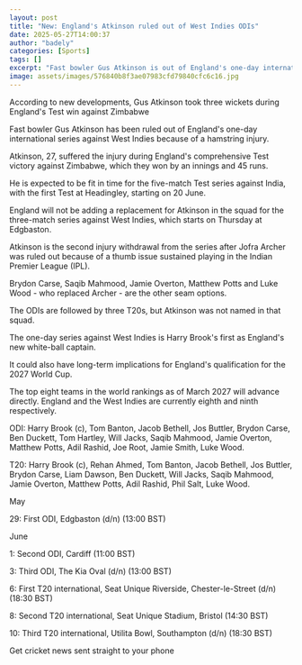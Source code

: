 ```yaml
---
layout: post
title: "New: England's Atkinson ruled out of West Indies ODIs"
date: 2025-05-27T14:00:37
author: "badely"
categories: [Sports]
tags: []
excerpt: "Fast bowler Gus Atkinson is out of England's one-day international series against West Indies because of a hamstring injury."
image: assets/images/576840b8f3ae07983cfd79840cfc6c16.jpg
---
```


According to new developments, Gus Atkinson took three wickets during England's Test win against Zimbabwe

Fast bowler Gus Atkinson has been ruled out of England's one-day international series against West Indies because of a hamstring injury.

Atkinson, 27, suffered the injury during England's comprehensive Test victory against Zimbabwe, which they won by an innings and 45 runs. 

He is expected to be fit in time for the five-match Test series against India, with the first Test at Headingley, starting on 20 June. 

England will not be adding a replacement for Atkinson in the squad for the three-match series against West Indies, which starts on Thursday at Edgbaston.

Atkinson is the second injury withdrawal from the series after Jofra Archer was ruled out because of a thumb issue sustained playing in the Indian Premier League (IPL).

Brydon Carse, Saqib Mahmood, Jamie Overton, Matthew Potts and Luke Wood - who replaced Archer - are the other seam options.

The ODIs are followed by three T20s, but Atkinson was not named in that squad.

The one-day series against West Indies is Harry Brook's first as England's new white-ball captain.

It could also have long-term implications for England's qualification for the 2027 World Cup.

The top eight teams in the world rankings as of March 2027 will advance directly. England and the West Indies are currently eighth and ninth respectively.

ODI: Harry Brook (c), Tom Banton, Jacob Bethell, Jos Buttler, Brydon Carse, Ben Duckett, Tom Hartley, Will Jacks, Saqib Mahmood, Jamie Overton, Matthew Potts, Adil Rashid, Joe Root, Jamie Smith, Luke Wood.

T20: Harry Brook (c), Rehan Ahmed, Tom Banton, Jacob Bethell, Jos Buttler, Brydon Carse, Liam Dawson, Ben Duckett, Will Jacks, Saqib Mahmood, Jamie Overton, Matthew Potts, Adil Rashid, Phil Salt, Luke Wood.

May

29: First ODI, Edgbaston (d/n) (13:00 BST)

June

1: Second ODI, Cardiff (11:00 BST)

3: Third ODI, The Kia Oval (d/n) (13:00 BST)

6: First T20 international, Seat Unique Riverside, Chester-le-Street (d/n) (18:30 BST)

8: Second T20 international, Seat Unique Stadium, Bristol (14:30 BST)

10: Third T20 international, Utilita Bowl, Southampton (d/n) (18:30 BST)

Get cricket news sent straight to your phone

